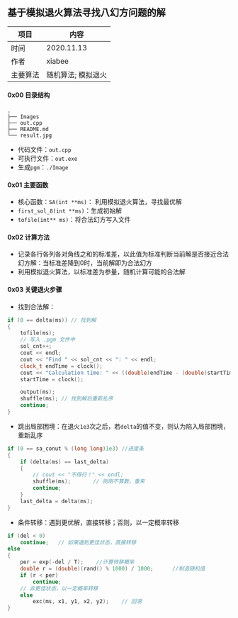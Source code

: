 ## 基于模拟退火算法寻找八幻方问题的解

| 项目     | 内容               |
| -------- | ------------------ |
| 时间     | 2020.11.13         |
| 作者     | xiabee             |
| 主要算法 | 随机算法; 模拟退火 |



#### 0x00 目录结构

```
.
├── Images
├── out.cpp
├── README.md
└── result.jpg
```

* 代码文件：`out.cpp`
* 可执行文件：`out.exe`
* 生成`pgm`：`./Image`



#### 0x01 主要函数

* 核心函数：`SA(int **ms)`： 利用模拟退火算法，寻找最优解
* `first_sol_8(int **ms)`：生成初始解
* `tofile(int** ms)`：将合法幻方写入文件



#### 0x02 计算方法

* 记录各行各列各对角线之和的标准差，以此值为标准判断当前解是否接近合法幻方解：当标准差降到0时，当前解即为合法幻方
* 利用模拟退火算法，以标准差为参量，随机计算可能的合法解



#### 0x03 关键退火步骤

* 找到合法解：

```c++
if (0 == delta(ms)) // 找到解
{
    tofile(ms);
    // 写入 .pgm 文件中
    sol_cnt++;
    cout << endl;
    cout << "Find " << sol_cnt << ": " << endl;
    clock_t endTime = clock();
    cout << "Calculation time: " << ((double)endTime - (double)startTime) / CLOCKS_PER_SEC << "s" << endl << endl;
    startTime = clock();

    output(ms);
    shuffle(ms); // 找到解后重新乱序
    continue;
}
```



* 跳出局部困境：在退火`1e3`次之后，若`delta`的值不变，则认为陷入局部困境，重新乱序

```c++
if (0 == sa_conut % (long long)1e3) //进度条
{
    if (delta(ms) == last_delta)
    {
        // cout << "不得行！" << endl;
        shuffle(ms);       // 刚刚不算数，重来
        continue;
    }
    last_delta = delta(ms);
}
```



* 条件转移：遇到更优解，直接转移；否则，以一定概率转移

```c++
if (del < 0)
    continue;   // 如果遇到更佳状态，直接转移
else
{
    per = exp(-del / T);	//计算转移概率
    double r = (double)(rand() % 1000) / 1000;		//制造随机值
    if (r < per)
        continue;
    // 非更佳状态，以一定概率转移
    else
        exc(ms, x1, y1, x2, y2);	// 回溯
}
```

